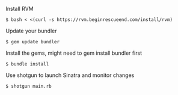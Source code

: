 Install RVM

    $ bash < <(curl -s https://rvm.beginrescueend.com/install/rvm)

Update your bundler

    $ gem update bundler

Install the gems, might need to gem install bundler first

    $ bundle install

Use shotgun to launch Sinatra and monitor changes

    $ shotgun main.rb

